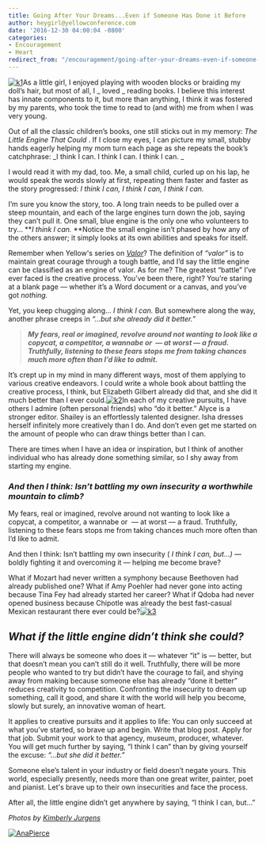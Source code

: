```yaml
---
title: Going After Your Dreams...Even if Someone Has Done it Before
author: heygirl@yellowconference.com
date: '2016-12-30 04:00:04 -0800'
categories:
- Encouragement
- Heart
redirect_from: "/encouragement/going-after-your-dreams-even-if-someone-has-done-it-before/"
---
```


[![k1](http://yellowconference.com/wp-content/uploads/2016/12/K1.jpg)](http://yellowconference.com/wp-content/uploads/2016/12/K1.jpg)As a little girl, I enjoyed playing with wooden blocks or braiding my doll’s hair, but most of all, I _ loved _ reading books. I believe this interest has innate components to it, but more than anything, I think it was fostered by my parents, who took the time to read to (and with) me from when I was very young.

Out of all the classic children’s books, one still sticks out in my memory: _The Little Engine That Could_ . If I close my eyes, I can picture my small, stubby hands eagerly helping my mom turn each page as she repeats the book’s catchphrase: _I think I can. I think I can. I think I can. _

I would read it with my dad, too. Me, a small child, curled up on his lap, he would speak the words slowly at first, repeating them faster and faster as the story progressed: _I think I can, I think I can, I think I can._

I’m sure you know the story, too. A long train needs to be pulled over a steep mountain, and each of the large engines turn down the job, saying they can’t pull it. One small, blue engine is the only one who volunteers to try... **_I think I can._ **Notice the small engine isn’t phased by how any of the others answer; it simply looks at its own abilities and speaks for itself.

Remember when Yellow's series on _[Valor](http://yellowconference.com/?s=valor)_? The definition of _“valor”_ is to maintain great courage through a tough battle, and I’d say the little engine can be classified as an engine of valor. As for me? The greatest “battle” I’ve ever faced is the creative process. You’ve been there, right? You’re staring at a blank page — whether it’s a Word document or a canvas, and you’ve got _nothing._

Yet, you keep chugging along... _I think I can._ But somewhere along the way, another phrase creeps in _“...but she already did it better.”_

> **_My fears, real or imagined, revolve around not wanting to look like a copycat, a competitor, a wannabe or  — at worst — a fraud. Truthfully, listening to these fears stops me from taking chances much more often than I’d like to admit._**

It’s crept up in my mind in many different ways, most of them applying to various creative endeavors. I could write a whole book about battling the creative process, I think, but Elizabeth Gilbert already did that, and she did it much better than I ever could.[![k2](http://yellowconference.com/wp-content/uploads/2016/12/k2.jpg)](http://yellowconference.com/wp-content/uploads/2016/12/k2.jpg)In each of my creative pursuits, I have others I admire (often personal friends) who “do it better.” Alyce is a stronger editor. Shailey is an effortlessly talented designer. Isha dresses herself infinitely more creatively than I do. And don’t even get me started on the amount of people who can draw things better than I can.

There are times when I have an idea or inspiration, but I think of another individual who has already done something similar, so I shy away from starting my engine.

### _And then I think: Isn’t battling my own insecurity a worthwhile mountain to climb?_

My fears, real or imagined, revolve around not wanting to look like a copycat, a competitor, a wannabe or  — at worst — a fraud. Truthfully, listening to these fears stops me from taking chances much more often than I’d like to admit.

And then I think: Isn’t battling my own insecurity ( _I think I can, but...)_ — boldly fighting it and overcoming it — helping me become brave?

What if Mozart had never written a symphony because Beethoven had already published one? What if Amy Poehler had never gone into acting because Tina Fey had already started her career? What if Qdoba had never opened business because Chipotle was already the best fast-casual Mexican restaurant there ever could be?[![k3](http://yellowconference.com/wp-content/uploads/2016/12/k3.jpg)](http://yellowconference.com/wp-content/uploads/2016/12/k3.jpg)

## _What if the little engine didn’t think she could?_

There will always be someone who does it — whatever “it” is — better, but that doesn’t mean you can’t still do it well. Truthfully, there will be more people who wanted to try but didn’t have the courage to fail, and shying away from making because someone else has already “done it better” reduces creativity to competition. Confronting the insecurity to dream up something, call it good, and share it with the world will help you become, slowly but surely, an innovative woman of heart.

It applies to creative pursuits and it applies to life: You can only succeed at what you’ve started, so brave up and begin. Write that blog post. Apply for that job. Submit your work to that agency, museum, producer, whatever. You will get much further by saying, “I think I can” than by giving yourself the excuse: _“...but she did it better.”_

Someone else’s talent in your industry or field doesn’t negate yours. This world, especially presently, needs more than one great writer, painter, poet and pianist. Let's brave up to their own insecurities and face the process.

After all, the little engine didn’t get anywhere by saying, “I think I can, but...”

_Photos by [Kimberly Jurgens](http://eclecticstateofmind.com/)_

[![AnaPierce](http://yellowconference.com/wp-content/uploads/2016/05/AnaPierce.jpg)](http://www.shelearnsthings.com/)
